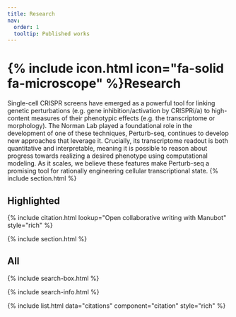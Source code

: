 ```yaml
---
title: Research
nav:
  order: 1
  tooltip: Published works
---
```


# {% include icon.html icon="fa-solid fa-microscope" %}Research

Single-cell CRISPR screens have emerged as a powerful tool for linking genetic perturbations (e.g. gene inhibition/activation by CRISPRi/a) to high-content measures of their phenotypic effects (e.g. the transcriptome or morphology). The Norman Lab played a foundational role in the development of one of these techniques, Perturb-seq, continues to develop new approaches that leverage it. Crucially, its transcriptome readout is both quantitative and interpretable, meaning it is possible to reason about progress towards realizing a desired phenotype using computational modeling. As it scales, we believe these features make Perturb-seq a promising tool for rationally engineering cellular transcriptional state.
{% include section.html %}

## Highlighted

{% include citation.html lookup="Open collaborative writing with Manubot" style="rich" %}

{% include section.html %}

## All

{% include search-box.html %}

{% include search-info.html %}

{% include list.html data="citations" component="citation" style="rich" %}
